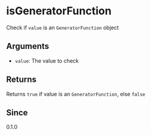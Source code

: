 # isGeneratorFunction

Check if `value` is an `GeneratorFunction` object

## Arguments

- `value`: The value to check

## Returns

Returns `true` if value is an `GeneratorFunction`, else `false`

## Since

0.1.0
